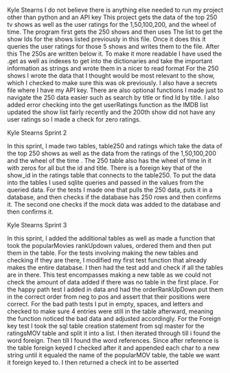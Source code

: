Kyle Stearns
I do not believe there is anything else needed to run my project other than python and an API key
This project gets the data of the top 250 tv shows as well as the user ratings for the 1,50,100,200, and the wheel of time. The program first gets the 250 shows and then uses 
The list to get the show Ids for the shows listed previously in this file. Once it does this it queries the user ratings for those 5 shows and writes them to the file. After this
The 250s are written below it. To make it more readable I have used the .get as well as indexes to get into the dictionaries and take the important information as strings and wrote them in a nicer to read format
For the 250 shows I wrote the data that I thought would be most relevant to the show, which I checked to make sure this was ok previously. 
I also have a secrets file where I have my API key. 
There are also optional functions I made just to navigate the 250 data easier such as search by title or find Id by title. 
I also added error checking into the get userRatings function as the IMDB list updated the show list fairly recently and the 200th show did not have any user ratings so I made a check for zero ratings.

Kyle Stearns Sprint 2

In this sprint, I made two tables, table250 and ratings which take the data of the top 250 shows as well as the data from the ratings of the 1,50,100,200 and the wheel of the time . The 250 table also has the wheel of time in it with zeros for all but the id and title. There is a foreign key that of the show_id in the ratings table that connects to the table250. To put the data into the tables I used sqlite queries and passed in the values from the queried data. For the tests I made one that pulls the 250 data, puts it in a database, and then checks if the database has 250 rows and then confirms it. The second one checks if the mock data was added to the database and then confirms it.

Kyle Stearns Sprint 3

In this sprint, I added the additional tables as well as made a function that took the popularMovies rankUpdown values, ordered them and then put them in the table. For the tests involving making the new tables and checking if they are there, I modified my first test function that already makes the entire database. I then had the test add and check if all the tables are in there. This test encompasses making a new table as we could not check the amount of data added if there was no table in the first place. For the happy path test I added in data and had the orderRankUpDown put them in the correct order from neg to pos and assert that their positions were correct. For the bad path tests I put in empty, spaces, and letters and checked to make sure 4 entries were still in the table afterward, meaning the function noticed the bad data and adjusted accordingly. For the Foreign key test I took the sql table creation statement from sql master for the ratingsMOV table and split it into a list. I then iterated through till i found the word foreign. Then till I found the word references. Since after reference is the table foreign keyed I checked after it and appended each char to a new string until it equaled the name of the popularMOV table, the table we want it foreign keyed to. I then returned a check int to be asserted

